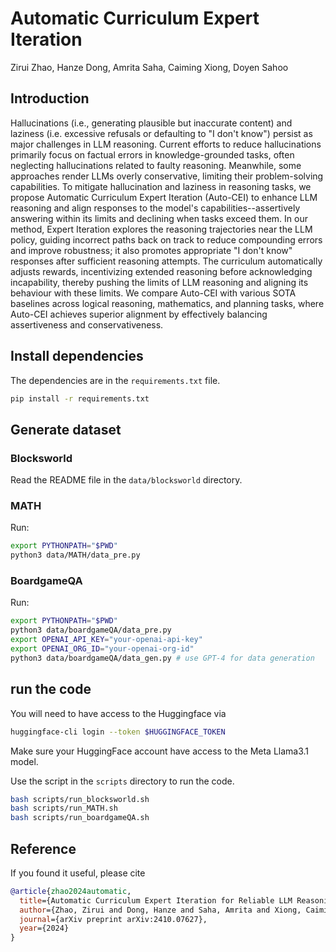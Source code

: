 # Automatic Curriculum Expert Iteration

Zirui Zhao, Hanze Dong, Amrita Saha, Caiming Xiong, Doyen Sahoo

## Introduction
Hallucinations (i.e., generating plausible but inaccurate content) and laziness (i.e. excessive refusals or defaulting to "I don't know") persist as major challenges in LLM reasoning. Current efforts to reduce hallucinations primarily focus on factual errors in knowledge-grounded tasks, often neglecting hallucinations related to faulty reasoning. Meanwhile, some approaches render LLMs overly conservative, limiting their problem-solving capabilities. To mitigate hallucination and laziness in reasoning tasks, we propose Automatic Curriculum Expert Iteration (Auto-CEI) to enhance LLM reasoning and align responses to the model's capabilities--assertively answering within its limits and declining when tasks exceed them. In our method, Expert Iteration explores the reasoning trajectories near the LLM policy, guiding incorrect paths back on track to reduce compounding errors and improve robustness; it also promotes appropriate "I don't know" responses after sufficient reasoning attempts. The curriculum automatically adjusts rewards, incentivizing extended reasoning before acknowledging incapability, thereby pushing the limits of LLM reasoning and aligning its behaviour with these limits. We compare Auto-CEI with various SOTA baselines across logical reasoning, mathematics, and planning tasks, where Auto-CEI achieves superior alignment by effectively balancing assertiveness and conservativeness.

## Install dependencies

The dependencies are in the `requirements.txt` file. 

```bash
pip install -r requirements.txt
```

## Generate dataset

### Blocksworld

Read the README file in the `data/blocksworld` directory.

### MATH

Run:
```bash
export PYTHONPATH="$PWD"
python3 data/MATH/data_pre.py
```

### BoardgameQA

Run:
```bash
export PYTHONPATH="$PWD"
python3 data/boardgameQA/data_pre.py
export OPENAI_API_KEY="your-openai-api-key"
export OPENAI_ORG_ID="your-openai-org-id"
python3 data/boardgameQA/data_gen.py # use GPT-4 for data generation
```

## run the code

You will need to have access to the Huggingface via
```bash
huggingface-cli login --token $HUGGINGFACE_TOKEN
```
Make sure your HuggingFace account have access to the Meta Llama3.1 model. 

Use the script in the `scripts` directory to run the code. 


```bash
bash scripts/run_blocksworld.sh
bash scripts/run_MATH.sh
bash scripts/run_boardgameQA.sh
```


## Reference

If you found it useful, please cite
```bibtex
@article{zhao2024automatic,
  title={Automatic Curriculum Expert Iteration for Reliable LLM Reasoning},
  author={Zhao, Zirui and Dong, Hanze and Saha, Amrita and Xiong, Caiming and Sahoo, Doyen},
  journal={arXiv preprint arXiv:2410.07627},
  year={2024}
}
```
